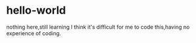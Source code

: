 # hello-world
nothing here,still learning
I think it's difficult for me to code this,having no experience of coding. 
